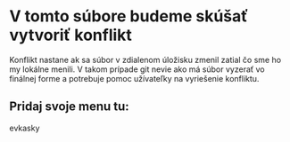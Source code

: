 # V tomto súbore budeme skúšať vytvoriť konflikt
Konflikt nastane ak sa súbor v zdialenom úložisku zmenil zatial čo sme ho my lokálne menili.
V takom prípade git nevie ako má súbor vyzerať vo finálnej forme a potrebuje pomoc užívateľky na vyriešenie konfliktu.

## Pridaj svoje menu tu:
evkasky
